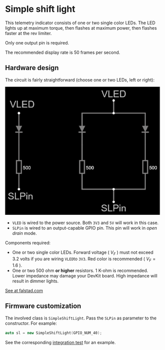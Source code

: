 # Simple shift light

This telemetry indicator consists of one or two single color LEDs.
The LED lights up at maximum torque,
then flashes at maximum power,
then flashes faster at the rev limiter.

Only one output pin is required.

The recommended display rate is 50 frames per second.

## Hardware design

The circuit is fairly straightforward
(choose one or two LEDs, left or right):

![Circuit design](../pictures/SimpleShiftLight.png)

- `VLED` is wired to the power source.
  Both `3V3` and `5V` will work in this case.
- `SLPin` is wired to an output-capable GPIO pin.
  This pin will work in *open drain* mode.

Components required:

- One or two single color LEDs.
  Forward voltage ( $V_F$ ) must not exceed 3.2 volts
  if you are wiring `VLED`to `3V3`.
  Red color is recommended ( $V_F=1.6$ ).
- One or two 500 ohm **or higher** resistors.
  1 K-ohm is recommended.
  Lower impedance may damage your DevKit board.
  High impedance will result in dimmer lights.

[See at falstad.com](https://falstad.com/circuit/circuitjs.html?ctz=CQAgjCAMB0l3BWcMBMcUHYMGZIA4UA2ATmIxAUgoqoQFMBaMMAKACcRCAWcQq7kJhRQakFgBNOPPPx5g+gkOLoAzAIYBXADYAXFgA8QXCIULJsnYkcE8AagBkAogBEDIbGZTE8yKrgg8KDwAyvYACgCWAHZumBZcfthIXPE2IA4uEoJBIDLZcgrCyuraehwoOfJUFYEYwrRwsXXuKD7YHu7YAWmhkTGS2HjSfkO81Uqqmrrs7qNVs7X1oiwA7vmCzbiLUKvukNtbezxia4dCCxv1uzW5fvu3O6f3eYPDj0cPh1w+YkA)

## Firmware customization

The involved class is `SimpleShiftLight`.
Pass the `SLPin` as parameter to the constructor.
For example:

```c++
auto sl = new SimpleShiftLight(GPIO_NUM_40);
```

See the corresponding
[integration test](../../../src/QualityControls/UITests/SimpleShiftLightTest/SimpleShiftLightTest.ino)
for an example.
